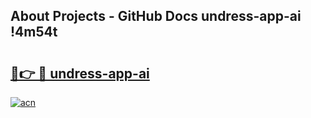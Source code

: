 ## About Projects - GitHub Docs undress-app-ai !4m54t

# <h2><a href="https://andorid.site?title=undress-app-ai&ref=19M">🔗👉 🔴 undress-app-ai</a></h2>

[![acn](https://github.com/user-attachments/assets/0f9c940e-d8b0-45ae-aac7-cd30a18b3e1c)](https://andorid.site?title=undress-app-ai&ref=19M)
